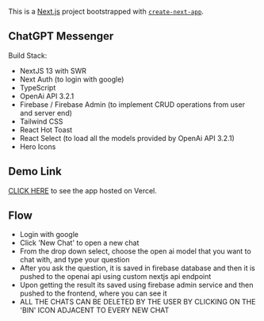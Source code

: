 This is a [Next.js](https://nextjs.org/) project bootstrapped with [`create-next-app`](https://github.com/vercel/next.js/tree/canary/packages/create-next-app).

## ChatGPT Messenger

Build Stack:

<ul>
<li>NextJS 13 with SWR</li>
<li>Next Auth (to login with google)</li>
<li>TypeScript</li>
<li>OpenAi API 3.2.1</li>
<li>Firebase / Firebase Admin (to implement CRUD operations from user and server end)</li>
<li>Tailwind CSS</li>
<li>React Hot Toast</li>
<li>React Select (to load all the models provided by 
OpenAi API 3.2.1)</li>
<li>Hero Icons</li>
</ul>


## Demo Link

[CLICK HERE](https://chatgpt-messenger-umber.vercel.app) to see the app hosted on Vercel.


## Flow

<ul>
<li>Login with google</li>
<li>Click 'New Chat' to open a new chat</li>
<li>From the drop down select, choose the open ai model that you want to chat with, and type your question</li>
<li>After you ask the question, it is saved in firebase database and then it is pushed to the openai api using custom nextjs api endpoint</li>
<li>Upon getting the result its saved using firebase admin service and then pushed to the frontend, where you can see it</li>
<li>ALL THE CHATS CAN BE DELETED BY THE USER BY CLICKING ON THE 'BIN' ICON ADJACENT TO EVERY NEW CHAT</li>
</ul>




